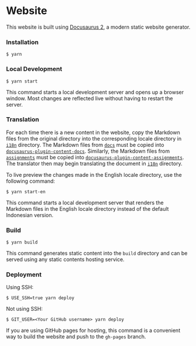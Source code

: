 # Website

This website is built using [Docusaurus 2](https://docusaurus.io/), a modern static website generator.

### Installation

```
$ yarn
```

### Local Development

```
$ yarn start
```

This command starts a local development server and opens up a browser window. Most changes are reflected live without having to restart the server.

### Translation

For each time there is a new content in the website, copy the Markdown files from
the original directory into the corresponding locale directory in [`i18n`](./i18n/en/)
directory. The Markdown files from [`docs`](./docs/) must be copied into
[`docusaurus-plugin-content-docs`](./i18n/en/docusaurus-plugin-content-docs/).
Similarly, the Markdown files from [`assignments`](./assignments/) must be copied into
[`docusaurus-plugin-content-assignments`](./i18n/en/docusaurus-plugin-content-docs-assignments/).
The translator then may begin translating the document in [`i18n`](./i18n/en/)
directory.

To live preview the changes made in the English locale directory, use the
following command:

```
$ yarn start-en
```

This command starts a local development server that renders the Markdown files
in the English locale directory instead of the default Indonesian version.

### Build

```
$ yarn build
```

This command generates static content into the `build` directory and can be served using any static contents hosting service.

### Deployment

Using SSH:

```
$ USE_SSH=true yarn deploy
```

Not using SSH:

```
$ GIT_USER=<Your GitHub username> yarn deploy
```

If you are using GitHub pages for hosting, this command is a convenient way to build the website and push to the `gh-pages` branch.
